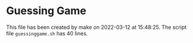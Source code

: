 # Guessing Game
This file has been created by make on 2022-03-12 at 15:48:25.
The script file `guessinggame.sh` has 40 lines.
